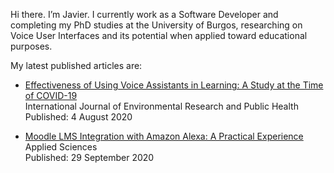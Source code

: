<!--
**joo0003/joo0003** is a ✨ _special_ ✨ repository because its `README.md` (this file) appears on your GitHub profile.

Here are some ideas to get you started:

- 🔭 I’m currently working on ...
- 🌱 I’m currently learning ...
- 👯 I’m looking to collaborate on ...
- 🤔 I’m looking for help with ...
- 💬 Ask me about ...
- 📫 How to reach me: ...
- 😄 Pronouns: ...
- ⚡ Fun fact: ...
-->

Hi there. I’m Javier. I currently work as a Software Developer and completing my PhD studies at the University of Burgos, researching on Voice User Interfaces and its potential when applied toward educational purposes. 

My latest published articles are:

- [Effectiveness of Using Voice Assistants in Learning: A Study at the Time of COVID-19](https://doi.org/10.3390/ijerph17155618)    
  International Journal of Environmental Research and Public Health  
  Published: 4 August 2020  
  
- [Moodle LMS Integration with Amazon Alexa: A Practical Experience](https://doi.org/10.3390/app10196859)  
  Applied Sciences    
  Published: 29 September 2020  
  
 
